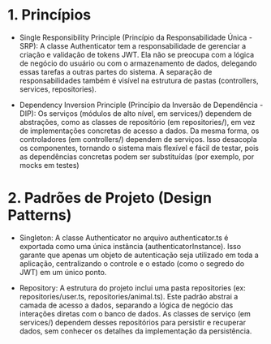 # 1. Princípios
- Single Responsibility Principle (Princípio da Responsabilidade Única - SRP): A classe Authenticator tem a responsabilidade de gerenciar a criação e validação de tokens JWT. Ela não se preocupa com a lógica de negócio do usuário ou com o armazenamento de dados, delegando essas tarefas a outras partes do sistema. A separação de responsabilidades também é visível na estrutura de pastas (controllers, services, repositories).

- Dependency Inversion Principle (Princípio da Inversão de Dependência - DIP): Os serviços (módulos de alto nível, em services/) dependem de abstrações, como as classes de repositório (em repositories/), em vez de implementações concretas de acesso a dados. Da mesma forma, os controladores (em controllers/) dependem de serviços. Isso desacopla os componentes, tornando o sistema mais flexível e fácil de testar, pois as dependências concretas podem ser substituídas (por exemplo, por mocks em testes)

# 2. Padrões de Projeto (Design Patterns)
- Singleton: A classe Authenticator no arquivo authenticator.ts é exportada como uma única instância (authenticatorInstance). Isso garante que apenas um objeto de autenticação seja utilizado em toda a aplicação, centralizando o controle e o estado (como o segredo do JWT) em um único ponto.

- Repository: A estrutura do projeto inclui uma pasta repositories (ex: repositories/user.ts, repositories/animal.ts). Este padrão abstrai a camada de acesso a dados, separando a lógica de negócio das interações diretas com o banco de dados. As classes de serviço (em services/) dependem desses repositórios para persistir e recuperar dados, sem conhecer os detalhes da implementação da persistência.